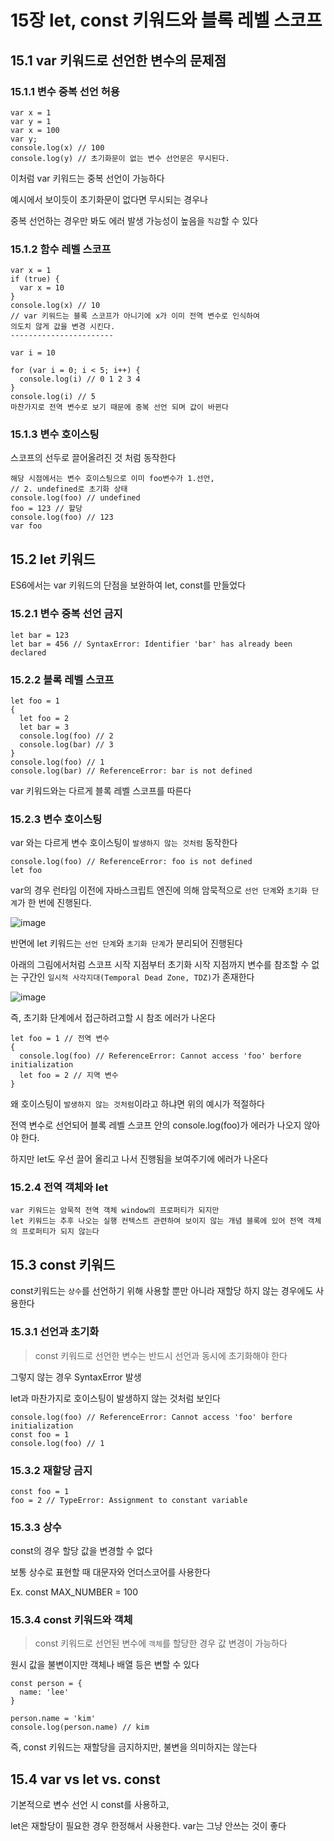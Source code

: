 # 15장 let, const 키워드와 블록 레벨 스코프

## 15.1 var 키워드로 선언한 변수의 문제점

### 15.1.1 변수 중복 선언 허용

```
var x = 1
var y = 1
var x = 100
var y;
console.log(x) // 100
console.log(y) // 초기화문이 없는 변수 선언문은 무시된다.
```

이처럼 var 키워드는 중복 선언이 가능하다

예시에서 보이듯이 초기화문이 없다면 무시되는 경우나

중복 선언하는 경우만 봐도 에러 발생 가능성이 높음을 `직감`할 수 있다

### 15.1.2 함수 레벨 스코프

```
var x = 1
if (true) {
  var x = 10
}
console.log(x) // 10
// var 키워드는 블록 스코프가 아니기에 x가 이미 전역 변수로 인식하여
의도치 않게 값을 변경 시킨다.
-----------------------

var i = 10

for (var i = 0; i < 5; i++) {
  console.log(i) // 0 1 2 3 4
}
console.log(i) // 5
마찬가지로 전역 변수로 보기 때문에 중복 선언 되며 값이 바뀐다
```

### 15.1.3 변수 호이스팅

스코프의 선두로 끌어올려진 것 처럼 동작한다

```
해당 시점에서는 변수 호이스팅으로 이미 foo변수가 1.선언,
// 2. undefined로 초기화 상태
console.log(foo) // undefined
foo = 123 // 할당
console.log(foo) // 123
var foo
```

## 15.2 let 키워드

ES6에서는 var 키워드의 단점을 보완하여 let, const를 만들었다

### 15.2.1 변수 중복 선언 금지

```
let bar = 123
let bar = 456 // SyntaxError: Identifier 'bar' has already been declared
```

### 15.2.2 블록 레벨 스코프

```
let foo = 1
{
  let foo = 2
  let bar = 3
  console.log(foo) // 2
  console.log(bar) // 3
}
console.log(foo) // 1
console.log(bar) // ReferenceError: bar is not defined
```

var 키워드와는 다르게 블록 레벨 스코프를 따른다

### 15.2.3 변수 호이스팅

var 와는 다르게 변수 호이스팅이 `발생하지 않는 것처럼` 동작한다

```
console.log(foo) // ReferenceError: foo is not defined
let foo
```

var의 경우 런타임 이전에 자바스크립트 엔진에 의해 암묵적으로 `선언 단계`와 `초기화 단계`가 한 번에 진행된다.

![image](https://github.com/user-attachments/assets/b8f31944-d06d-4cde-850a-6554d2537d64)


반면에 let 키워드는 `선언 단계`와 `초기화 단계`가 분리되어 진행된다

아래의 그림에서처럼 스코프 시작 지점부터 초기화 시작 지점까지 변수를 참조할 수 없는 구간인 `일시적 사각지대(Temporal Dead Zone, TDZ)`가 존재한다

![image](https://github.com/user-attachments/assets/d4df7b24-ca37-4d9e-b208-5fbd6f23ec9f)


즉, 초기화 단계에서 접근하려고할 시 참조 에러가 나온다

```
let foo = 1 // 전역 변수
{
  console.log(foo) // ReferenceError: Cannot access 'foo' berfore initialization
  let foo = 2 // 지역 변수
}
```

왜 호이스팅이 `발생하지 않는 것처럼`이라고 하냐면 위의 예시가 적절하다

전역 변수로 선언되어 블록 레벨 스코프 안의 console.log(foo)가 에러가 나오지 않아야 한다.

하지만 let도 우선 끌어 올리고 나서 진행됨을 보여주기에 에러가 나온다

### 15.2.4 전역 객체와 let

```
var 키워드는 암묵적 전역 객체 window의 프로퍼티가 되지만
let 키워드는 추후 나오는 실행 컨텍스트 관련하여 보이지 않는 개념 블록에 있어 전역 객체의 프로퍼티가 되지 않는다
```

## 15.3 const 키워드

const키워드는 `상수`를 선언하기 위해 사용할 뿐만 아니라 재할당 하지 않는 경우에도 사용한다

### 15.3.1 선언과 초기화

> const 키워드로 선언한 변수는 반드시 선언과 동시에 초기화해야 한다

그렇지 않는 경우 SyntaxError 발생

let과 마찬가지로 호이스팅이 발생하지 않는 것처럼 보인다

```
console.log(foo) // ReferenceError: Cannot access 'foo' berfore initialization
const foo = 1
console.log(foo) // 1
```

### 15.3.2 재할당 금지

```
const foo = 1
foo = 2 // TypeError: Assignment to constant variable
```

### 15.3.3 상수

const의 경우 할당 값을 변경할 수 없다

보통 상수로 표현할 때 대문자와 언더스코어를 사용한다

Ex. const MAX_NUMBER = 100

### 15.3.4 const 키워드와 객체

> const 키워드로 선언된 변수에 `객체`를 할당한 경우 값 변경이 가능하다

원시 값을 불변이지만 객체나 배열 등은 변할 수 있다

```
const person = {
  name: 'lee'
}

person.name = 'kim'
console.log(person.name) // kim
```

즉, const 키워드는 재할당을 금지하지만, 불변을 의미하지는 않는다

## 15.4 var vs let vs. const

기본적으로 변수 선언 시 const를 사용하고,

let은 재할당이 필요한 경우 한정해서 사용한다. var는 그냥 안쓰는 것이 좋다
